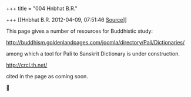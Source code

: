 +++
title = "004 Hnbhat B.R."

+++
[[Hnbhat B.R.	2012-04-09, 07:51:46 [Source](https://groups.google.com/g/samskrita/c/7tOM0YQeanw)]]



This page gives a number of resources for Buddhistic study:

  

<http://buddhism.goldenlandpages.com/joomla/directory/Pali/Dictionaries/>

  

among which a tool for Pali to Sanskrit Dictionary is under construction.

  

<http://crcl.th.net/>

  

cited in the page as coming soon.



